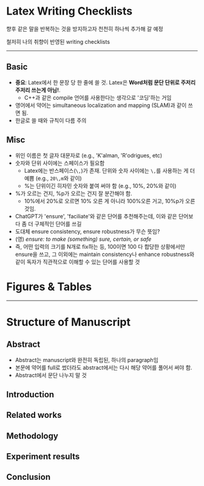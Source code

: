 # Latex Writing Checklists 

향후 같은 말을 반복하는 것을 방지하고자 천천히 하나씩 추가해 갈 예정

철저히 나의 취향이 반영된 writing checklists

---

## Basic

* **중요**: Latex에서 한 문장 당 한 줄에 쓸 것. Latex은 **Word처럼 문단 단위로 주저리주저리 쓰는게 아님!**.
  * C++과 같은 compile 언어를 사용한다는 생각으로 '코딩'하는 거임
* 영어에서 약어는 simultaneous localization and mapping (SLAM)과 같이 쓰면 됨.
 * 한글로 쓸 때와 규칙이 다름 주의

## Misc

* 위인 이름은 첫 글자 대문자로 (e.g., 'K'alman, 'R'odrigues, etc)
* 숫자와 단위 사이에는 스페이스가 필요함
  * Latex에는 반스페이스(`\,`)가 존재. 단위와 숫자 사이에는 `\,`를 사용하는 게 더 예쁨 (e.g., `20\,m`와 같이)
  * %는 단위이긴 히자민 숫자와 붙여 써야 함 (e.g., 10%, 20%와 같이)
* %가 오르는 건지, %p가 오르는 건지 잘 분간해야 함.
  * 10%에서 20%로 오르면 10% 오른 게 아니라 100%오른 거고, 10%p가 오른 것임.
* ChatGPT가 'ensure', 'faciliate'와 같은 단어를 추천해주는데, 이와 같은 단어보다 좀 더 구체적인 단어를 쓰길
 * 도대체 ensure consistency, ensure robustness가 무슨 뜻임?
 * (영) *ensure: to make (something) sure, certain, or safe*
  * 즉, 어떤 입력의 크기를 N개로 fix하는 등, 100이면 100 다 합당한 상황에서만 ensure을 쓰고, 그 이외에는 maintain consistency나 enhance robustness와 같이 독자가 직관적으로 이해할 수 있는 단어를 사용할 것

# Figures \& Tables

---

# Structure of Manuscript

## Abstract

* Abstract는 manuscript와 완전히 독립된, 하나의 paragraph임
 * 본문에 약어를 full로 썼더라도 abstract에서는 다시 해당 약어를 풀어서 써야 함.
 * Abstract에서 문단 나누지 말 것

## Introduction


## Related works


## Methodology


## Experiment results


## Conclusion

